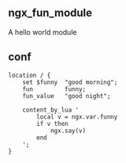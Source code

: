 ## ngx_fun_module

A hello world module

## conf

```
location / {
    set $funny  "good morning";
    fun         funny;
    fun_value   "good night";

    content_by_lua '
        local v = ngx.var.funny
        if v then
            ngx.say(v)
        end
    ';
}
```

